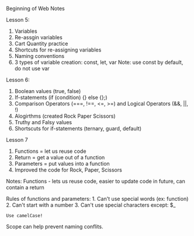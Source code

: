 Beginning of Web Notes

Lesson 5: 
1. Variables
2. Re-assgin variables 
3. Cart Quantity practice
4. Shortcuts for re-assigning variables
5. Naming conventions
6. 3 types of variable creation: const, let, var 
Note: use const by default, do not use var 

Lesson 6: 
1. Boolean values (true, false)
2. If-statements      (if (condition) {} else {};)
3. Comparison Operators (===, !==, <=, >=) and Logical Operators (&&, ||, !)
4. Alogirthms (created Rock Paper Scissors)
5. Truthy and Falsy values
6. Shortscuts for if-statements (ternary, guard, default)

Lesson 7
  1. Functions = let us reuse code
  2. Return = get a value out of a function 
  3. Parameters = put values into a function
  4. Improved the code for Rock, Paper, Scissors 

Notes: 
Functions - lets us reuse code, easier to update code in future, can contain a return 

  Rules of functions and parameters: 
    1. Can't use special words (ex: function)
    2. Can't start with a number
    3. Can't use special characters except: $_

    Use camelCase!

  Scope can help prevent naming conflits. 
